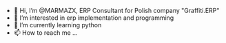 - 👋 Hi, I’m @MARMAZX, ERP Consultant for Polish company "Graffiti.ERP"
- 👀 I’m interested in erp implementation and programming
- 🌱 I’m currently learning python
- 📫 How to reach me ...

<!---
MARMAZX/MARMAZX is a ✨ special ✨ repository because its `README.md` (this file) appears on your GitHub profile.
You can click the Preview link to take a look at your changes.
--->
